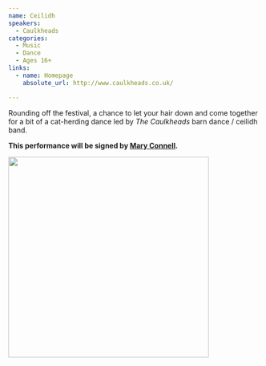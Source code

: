 ```yaml
---
name: Ceilidh
speakers:
  - Caulkheads
categories:
  - Music
  - Dance
  - Ages 16+
links:
  - name: Homepage
    absolute_url: http://www.caulkheads.co.uk/

---
```


Rounding off the festival, a chance to let your hair down and come together for a bit of a cat-herding dance led by *The Caulkheads* barn dance / ceilidh band.

__This performance will be signed by [Mary Connell](../speakers/mary-connell-signer/).__

<img src="../../assets/images/caulkheads.jpeg" width=400 />